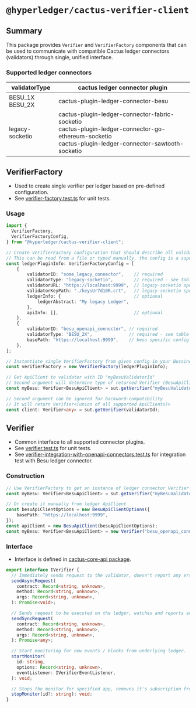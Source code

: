 # `@hyperledger/cactus-verifier-client`

## Summary

This package provides `Verifier` and `VerifierFactory` components that can be used to communicate with compatible Cactus ledger connectors (validators) through single, unified interface.

### Supported ledger connectors
| validatorType          | cactus ledger connector plugin |
| ---------------------- | ------------------------------ |
| BESU_1X<br />BESU_2X   | cactus-plugin-ledger-connector-besu |
| legacy-socketio        | cactus-plugin-ledger-connector-fabric-socketio<br />cactus-plugin-ledger-connector-go-ethereum-socketio<br />cactus-plugin-ledger-connector-sawtooth-socketio |

## VerifierFactory
- Used to create single verifier per ledger based on pre-defined configuration.
- See [verifier-factory.test.ts](../cactus-verifier-client/src/test/typescript/unit/verifier-factory.test.ts) for unit tests.

### Usage
``` typescript
import {
  VerifierFactory,
  VerifierFactoryConfig,
} from "@hyperledger/cactus-verifier-client";

// Create VerifierFactory configuration that should describe all validators we want to connect to.
// This can be read from a file or typed manually, the config is a superset of cactus-cmd-socketio-server ledger plugin config.
const ledgerPluginInfo: VerifierFactoryConfig = [
    {
        validatorID: "some_legacy_connector",    // required
        validatorType: "legacy-socketio",        // required - see table above for supported validator types
        validatorURL: "https://localhost:9999",  // legacy-socketio specific config
        validatorKeyPath: "./keysUr7d10R.crt",   // legacy-socketio specific config
        ledgerInfo: {                            // optional
            ledgerAbstract: "My legacy Ledger",
        },
        apiInfo: [],                             // optional
    },
    {
        validatorID: "besu_openapi_connector", // required
        validatorType: "BESU_2X",              // required - see table above for supported validator types
        basePath: "https://localhost:9999",    // besu specific config
    },
];

// Instantiate single VerifierFactory from given config in your Bussiness Logic Plugin.
const verifierFactory = new VerifierFactory(ledgerPluginInfo);

// Get ApiClient to validator with ID "myBesuValidatorId"
// Second argument will determine type of returned Verifier (BesuApiClient in this case)
const myBesu: Verifier<BesuApiClient> = sut.getVerifier("myBesuValidatorId", "BESU_1X"))

// Second argument can be ignored for backward-compatibility
// It will return Verifier<(union of all supported ApiClients)>
const client: Verifier<any> = sut.getVerifier(validatorId);
```

## Verifier
- Common interface to all supported connector plugins.
- See [verifier.test.ts](../cactus-verifier-client/src/test/typescript/unit/verifier.test.ts) for unit tests.
- See [verifier-integration-with-openapi-connectors.test.ts](../cactus-test-api-client/src/test/typescript/integration/verifier-integration-with-openapi-connectors.test.ts) for integration test with Besu ledger connector.

### Construction
``` typescript
// Use VerifierFactory to get an instance of ledger connector Verifier
const myBesu: Verifier<BesuApiClient> = sut.getVerifier("myBesuValidatorId", "BESU_1X"))

// Or create it manually from ledger ApiClient
const besuApiClientOptions = new BesuApiClientOptions({
    basePath: "https://localhost:9999",
});
const apiClient = new BesuApiClient(besuApiClientOptions);
const myBesu: Verifier<BesuApiClient> = new Verifier("besu_openapi_connector", apiClient, "info");
```

### Interface
- Interface is defined in  [cactus-core-api package](../cactus-core-api/src/main/typescript/client/i-verifier.ts).

``` typescript
export interface IVerifier {
  // Immediately sends request to the validator, doesn't report any error or responses.
  sendAsyncRequest(
    contract: Record<string, unknown>,
    method: Record<string, unknown>,
    args: Record<string, unknown>,
  ): Promise<void>;

  // Sends request to be executed on the ledger, watches and reports any error and the response from a ledger.
  sendSyncRequest(
    contract: Record<string, unknown>,
    method: Record<string, unknown>,
    args: Record<string, unknown>,
  ): Promise<any>;

  // Start monitoring for new events / blocks from underlying ledger.
  startMonitor(
    id: string,
    options: Record<string, unknown>,
    eventListener: IVerifierEventListener,
  ): void;

  // Stops the monitor for specified app, removes it's subscription from internal storage.
  stopMonitor(id?: string): void;
}
```
